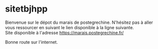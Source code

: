 # sitetbjhpp

Bienvenue sur le dépot du marais de postegrechine. N'hésitez pas à aller vous ressourcer en suivant le lien disponible à la ligne suivante.<br>
Site disponible à l'adresse https://marais.postegrechine.fr/

Bonne route sur l'internet.
